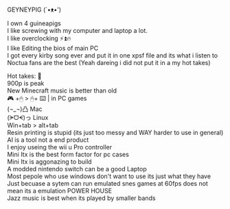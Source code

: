 GEYNEYPIG (´•ᴥ•')

I own 4 guineapigs  
I like screwing with my computer and laptop a lot.  
I like overclocking ⚡⏫🔥  
I like Editing the bios of main PC    
I got every kirby song ever and put it in one xpsf file and its what i listen to  
Noctua fans are the best (Yeah dareing i did not put it in a my hot takes)  

Hot takes: 🖕  
900p is peak  
New Minecraft music is better than old  
🎮 +🖱 > 🖱+ ⌨️ | in PC games  
(¬_¬)凸 Mac  
(ᗒᗜᗕ)っ Linux  
Win+tab > alt+tab  
Resin printing is stupid (its just too messy and WAY harder to use in general)  
AI is a tool not a end product  
I enjoy useing the wii u Pro controller  
Mini Itx is the best form factor for pc cases  
Mini Itx is aggonazing to build  
A modded nintendo switch can be a good Laptop  
Most pepole who use windows don't want to use its just what they have  
Just becuase a sytem can run emulated snes games at 60fps does not mean its a emulation POWER HOUSE  
Jazz music is best when its played by smaller bands  


<!---
Guineapigboyx/Guineapigboyx is a ✨ special ✨ repository because its `README.md` (this file) appears on your GitHub profile.
You can click the Preview link to take a look at your changes.
--->
